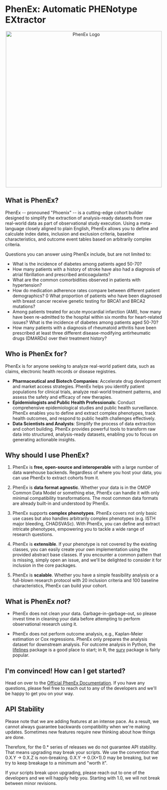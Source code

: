 # PhenEx: Automatic PHENotype EXtractor

<a href="https://github.com/Bayer-Group/PhenEx">
  <div style="text-align: center;">
    <img src="phenex.png" alt="PhenEx Logo" width="500" />
  </div>
</a>

## What is PhenEx?

PhenEx -- pronouned "Phoenix" -- is a cutting-edge cohort builder designed to simplify the extraction of analysis-ready datasets from raw real-world data as part of observational study execution. Using a meta-language closely aligned to plain English, PhenEx allows you to define and calculate index dates, inclusion and exclusion criteria, baseline characteristics, and outcome event tables based on arbitrarily complex criteria.

Questions you can answer using PhenEx include, but are not limited to:

- What is the incidence of diabetes among patients aged 50-70?
- How many patients with a history of stroke have also had a diagnosis of atrial fibrillation and prescribed anticoagulants?
- What are the common comorbidities observed in patients with hypertension?
- How do medication adherence rates compare between different patient demographics?
  0 What proportion of patients who have been diagnosed with breast cancer receive genetic testing for BRCA1 and BRCA2 mutations?
- Among patients treated for acute myocardial infarction (AMI), how many have been re-admitted to the hospital within six months for heart-related issues?
  What is the incidence of diabetes among patients aged 50-70?
- How many patients with a diagnosis of rheumatoid arthritis have been prescribed at least three different disease-modifying antirheumatic drugs (DMARDs) over their treatment history?

## Who is PhenEx for?

PhenEx is for anyone seeking to analyze real-world patient data, such as claims, electronic health records or disease registries.

- **Pharmaceutical and Biotech Companies**: Accelerate drug development and market access strategies. PhenEx helps you identify patient populations for clinical trials, analyze real-world treatment patterns, and assess the safety and efficacy of new therapies.
- **Epidemiologists and Public Health Professionals**: Conduct comprehensive epidemiological studies and public health surveillance. PhenEx enables you to define and extract complex phenotypes, track health outcomes, and respond to public health challenges effectively.
- **Data Scientists and Analysts**: Simplify the process of data extraction and cohort building. PhenEx provides powerful tools to transform raw data into structured, analysis-ready datasets, enabling you to focus on generating actionable insights.

## Why should I use PhenEx?

1. PhenEx is **free, open-source and interoperable** with a large number of data warehouse backends. Regardless of where you host your data, you can use PhenEx to extract cohorts from it.

2. PhenEx is **data format agnostic**. Whether your data is in the OMOP Common Data Model or something else, PhenEx can handle it with only minimal compatibility transformations. The most common data formats are already built-in and understood by PhenEx.

3. PhenEx supports **complex phenotypes**. PhenEx covers not only basic use cases but also handles arbitrarily complex phenotypes (e.g. ISTH major bleeding, CHADSVASc). With PhenEx, you can define and extract intricate phenotypes, empowering you to tackle a wide range of research questions.

4. PhenEx is **extensible**. If your phenotype is not covered by the existing classes, you can easily create your own implementation using the provided abstract base classes. If you encounter a common pattern that is missing, simply open an issue, and we'll be delighted to consider it for inclusion in the core packages.

5. PhenEx is **scalable**. Whether you have a simple feasibility analysis or a full-blown research protocol with 20 inclusion criteria and 100 baseline characteristics, PhenEx can build your cohort.

## What is PhenEx _not_?

- PhenEx does not clean your data. Garbage-in-garbage-out, so please invest time in cleaning your data before attempting to perform observational research using it.

- PhenEx does not perform outcome analysis, e.g., Kaplan-Meier estimation or Cox regressions. PhenEx only prepares the analysis dataset for downstream analysis. For outcome analysis in Python, the [lifelines](https://lifelines.readthedocs.io/en/latest/) package is a good place to start; in R, the [surv](https://cran.r-project.org/web/packages/survival/index.html) package is fairly popular.

## I'm convinced! How can I get started?

Head on over to the [Official PhenEx Documentation](https://bayer-group.github.io/PhenEx). If you have any questions, please feel free to reach out to any of the developers and we'll be happy to get you on your way.

## API Stability

Please note that we are adding features at an intense pace. As a result, we cannot always guarantee backwards compatibility when we're making updates. Sometimes new features require new thinking about how things are done.

Therefore, for the 0.\* series of releases we do not guarantee API stability. That means upgrading may break your scripts. We use the convention that 0.X.Y -> 0.X.Z is non-breaking. 0.X.Y -> 0.(X+1).0 may be breaking, but we try to keep breakage to a minimum and "worth it".

If your scripts break upon upgrading, please reach out to one of the developers and we will happily help you. Starting with 1.0, we will not break between minor revisions.
